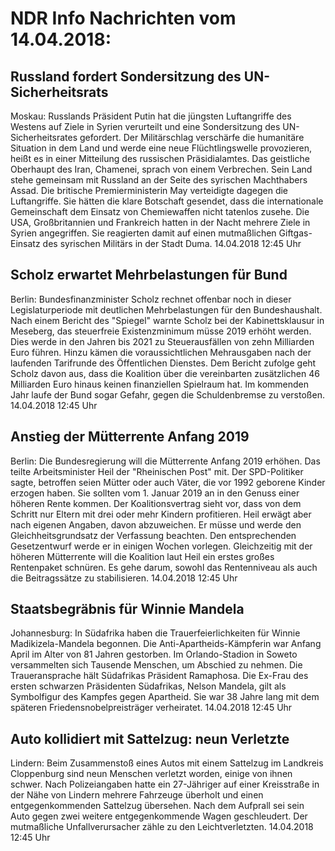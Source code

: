 # NDR Info Nachrichten vom 14.04.2018:


## Russland fordert Sondersitzung des UN-Sicherheitsrats
Moskau: Russlands Präsident Putin hat die jüngsten Luftangriffe des Westens auf Ziele in Syrien verurteilt und eine Sondersitzung des UN-Sicherheitsrates gefordert. Der Militärschlag verschärfe die humanitäre Situation in dem Land und werde eine neue Flüchtlingswelle provozieren, heißt es in einer Mitteilung des russischen Präsidialamtes. Das geistliche Oberhaupt des Iran, Chamenei, sprach von einem Verbrechen. Sein Land stehe gemeinsam mit Russland an der Seite des syrischen Machthabers Assad. Die britische Premierministerin May verteidigte dagegen die Luftangriffe. Sie hätten die klare Botschaft gesendet, dass die internationale Gemeinschaft dem Einsatz von Chemiewaffen nicht tatenlos zusehe. Die USA, Großbritannien und Frankreich hatten in der Nacht mehrere Ziele in Syrien angegriffen. Sie reagierten damit auf einen mutmaßlichen Giftgas-Einsatz des syrischen Militärs in der Stadt Duma. 14.04.2018 12:45 Uhr 

## Scholz erwartet Mehrbelastungen für Bund
Berlin:	Bundesfinanzminister Scholz rechnet offenbar noch in dieser Legislaturperiode mit deutlichen Mehrbelastungen für den Bundeshaushalt. Nach einem Bericht des "Spiegel" warnte Scholz bei der Kabinettsklausur in Meseberg, das steuerfreie Existenzminimum müsse 2019 erhöht werden. Dies werde in den Jahren bis 2021 zu Steuerausfällen von zehn Milliarden Euro führen. Hinzu kämen die voraussichtlichen Mehrausgaben nach der laufenden Tarifrunde des Öffentlichen Dienstes. Dem Bericht zufolge geht Scholz davon aus, dass die Koalition über die vereinbarten zusätzlichen 46 Milliarden Euro hinaus keinen finanziellen Spielraum hat. Im kommenden Jahr laufe der Bund sogar Gefahr, gegen die Schuldenbremse zu verstoßen. 14.04.2018 12:45 Uhr 

## Anstieg der Mütterrente Anfang 2019
Berlin:	Die Bundesregierung will die Mütterrente Anfang 2019 erhöhen. Das teilte Arbeitsminister Heil der "Rheinischen Post" mit. Der SPD-Politiker sagte, betroffen seien Mütter oder auch Väter, die vor 1992 geborene Kinder erzogen haben. Sie sollten vom 1. Januar 2019 an in den Genuss einer höheren Rente kommen. Der Koalitionsvertrag sieht vor, dass von dem Schritt nur Eltern mit drei oder mehr Kindern profitieren. Heil erwägt aber nach eigenen Angaben, davon abzuweichen. Er müsse und werde den Gleichheitsgrundsatz der Verfassung beachten. Den entsprechenden Gesetzentwurf werde er in einigen Wochen vorlegen. Gleichzeitig mit der höheren Mütterrente will die Koalition laut Heil ein erstes großes Rentenpaket schnüren. Es gehe darum, sowohl das Rentenniveau als auch die Beitragssätze zu stabilisieren. 14.04.2018 12:45 Uhr 

## Staatsbegräbnis für Winnie Mandela
Johannesburg: In Südafrika haben die Trauerfeierlichkeiten für Winnie Madikizela-Mandela begonnen. Die Anti-Apartheids-Kämpferin war Anfang April im Alter von 81 Jahren gestorben. Im Orlando-Stadion in Soweto versammelten sich
Tausende Menschen, um Abschied zu nehmen. Die Traueransprache hält Südafrikas Präsident Ramaphosa. Die Ex-Frau des ersten schwarzen Präsidenten Südafrikas, Nelson Mandela, gilt als Symbolfigur des Kampfes gegen Apartheid. Sie war 38 Jahre lang mit dem späteren Friedensnobelpreisträger verheiratet. 14.04.2018 12:45 Uhr 

## Auto kollidiert mit Sattelzug: neun Verletzte
Lindern: Beim Zusammenstoß eines Autos mit einem Sattelzug im Landkreis Cloppenburg sind neun Menschen verletzt worden, einige von ihnen schwer. Nach Polizeiangaben hatte ein 27-Jähriger auf einer Kreisstraße in der Nähe von Lindern mehrere Fahrzeuge überholt und einen entgegenkommenden Sattelzug übersehen. Nach dem Aufprall sei sein Auto gegen zwei weitere entgegenkommende Wagen geschleudert. Der mutmaßliche Unfallverursacher zähle zu den Leichtverletzten. 14.04.2018 12:45 Uhr 
